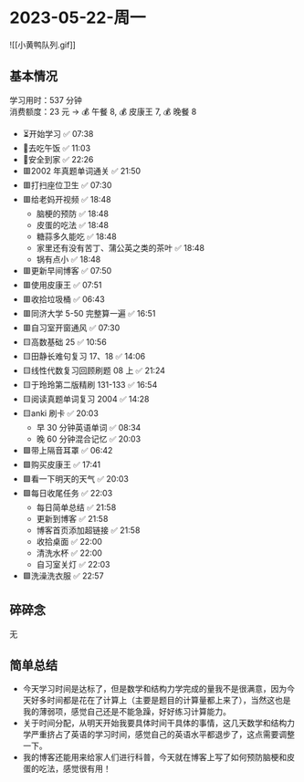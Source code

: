 # 2023-05-22-周一

![[小黄鸭队列.gif]]

## 基本情况

学习用时：537 分钟  
消费额度：23 元 → 💰 午餐 8, 💰 皮康王 7, 💰 晚餐 8

-   ⏳开始学习 ✅ 07:38
-   🍕去吃午饭 ✅ 11:03
-   📍安全到家 ✅ 22:26
-   🟥2002 年真题单词通关 ✅ 21:50
-   🟥打扫座位卫生 ✅ 07:30
-   🟥给老妈开视频 ✅ 18:48
    -   脑梗的预防 ✅ 18:48
    -   皮蛋的吃法 ✅ 18:48
    -   糖蒜多久能吃 ✅ 18:48
    -   家里还有没有苦丁、蒲公英之类的茶叶 ✅ 18:48
    -   锅有点小 ✅ 18:48
-   🟥更新早间博客 ✅ 07:50
-   🟥使用皮康王 ✅ 07:51
-   🟥收拾垃圾桶 ✅ 06:43
-   🟥同济大学 5-50 完整算一遍 ✅ 16:51
-   🟥自习室开窗通风 ✅ 07:30
-   🟨高数基础 25 ✅ 10:56
-   🟨田静长难句复习 17、18 ✅ 14:06
-   🟨线性代数复习回顾刷题 08 上 ✅ 21:24
-   🟨于玲玲第二版精刷 131-133 ✅ 16:54
-   🟨阅读真题单词复习 2004 ✅ 14:28
-   🟨anki 刷卡 ✅ 20:03
    -   早 30 分钟英语单词 ✅ 08:34
    -   晚 60 分钟混合记忆 ✅ 20:03
-   🟩带上隔音耳罩 ✅ 06:42
-   🟩购买皮康王 ✅ 17:41
-   🟩看一下明天的天气 ✅ 20:03
-   🟩每日收尾任务 ✅ 22:03
    -   每日简单总结 ✅ 21:58
    -   更新到博客 ✅ 21:58
    -   博客首页添加超链接 ✅ 21:58
    -   收拾桌面 ✅ 22:00
    -   清洗水杯 ✅ 22:00
    -   自习室关灯 ✅ 22:03
-   🟩洗澡洗衣服 ✅ 22:57

## 碎碎念

无

## 简单总结

- 今天学习时间是达标了，但是数学和结构力学完成的量我不是很满意，因为今天好多时间都是花在了计算上（主要是题目的计算量都上来了），当然这也是我的薄弱项，感觉自己还是不能急躁，好好练习计算能力。
- 关于时间分配，从明天开始我要具体时间干具体的事情，这几天数学和结构力学严重挤占了英语的学习时间，感觉自己的英语水平都退步了，这点需要调整一下。
- 我的博客还能用来给家人们进行科普，今天就在博客上写了如何预防脑梗和皮蛋的吃法，感觉很有用！